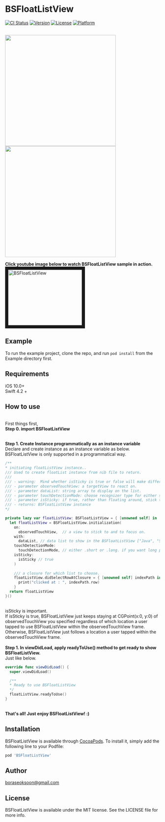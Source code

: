 # BSFloatListView

[![CI Status](https://img.shields.io/travis/boraseoksoon@gmail.com/BSFloatListView.svg?style=flat)](https://travis-ci.org/boraseoksoon@gmail.com/BSFloatListView)
[![Version](https://img.shields.io/cocoapods/v/BSFloatListView.svg?style=flat)](https://cocoapods.org/pods/BSFloatListView)
[![License](https://img.shields.io/cocoapods/l/BSFloatListView.svg?style=flat)](https://cocoapods.org/pods/BSFloatListView)
[![Platform](https://img.shields.io/cocoapods/p/BSFloatListView.svg?style=flat)](https://cocoapods.org/pods/BSFloatListView)

<br>
<img src="https://firebasestorage.googleapis.com/v0/b/boraseoksoon-ff7d3.appspot.com/o/BSFloatList01.png?alt=media&token=2e536ed1-d667-4053-acba-cd319dd49b8f" width=360>
<img src="https://firebasestorage.googleapis.com/v0/b/boraseoksoon-ff7d3.appspot.com/o/BSFloatList02.png?alt=media&token=3ec13f43-d009-4727-ad11-99aa651d6e1c" width=360>
<br>


<b>Click youtube image below to watch BSFloatListView sample in action.</b>
<br>
<a href="http://www.youtube.com/watch?feature=player_embedded&v=Js8BUt1Rg8c
" target="_blank"><img src="http://img.youtube.com/vi/Js8BUt1Rg8c/0.jpg" 
alt="BSFloatListView" width="240" height="180" border="10" /></a>


## Example

To run the example project, clone the repo, and run `pod install` from the Example directory first.

## Requirements
iOS 10.0+ <br>
Swift 4.2 + <br>

## How to use
<br>
First things first,<br>  
<b>Step 0. import BSFloatListView</b>
<br>
<br>

<b>Step 1. Create Instance programmatically as an instance variable </b>
<br>
Declare and create instance as an instance variable as below.
<br>
BSFloatListView is only supported in a programmatical way.
<br>

```Swift
/**
* initiating floatListView instance..
/// Used to create floatList instance from nib file to return.
///
/// - warning:  Mind whether isSticky is true or false will make difference of usage. Check detail in example source.
/// - parameter observedTouchView: a targetView to react on.
/// - parameter dataList: string array to display on the list.
/// - parameter touchDetectionMode: choose recognizer type for either short tap(.short) or long press(.long)
/// - parameter isSticky: if true, rather than floating around, stick to and show floatListView on a given observedTouchView in the first parameter.
/// - returns: BSFloatListView instance
*/

private lazy var floatListView: BSFloatListView = { [unowned self] in
  let floatListView = BSFloatListView.initialization(
    on:
      observedTouchView,  // a view to stick to and to focus on.
    with:
      dataList, // data list to show in the BSFloatListView ["Java", "Swift", "Scala", "Kotlin", "C++", "Clojure"] 
    touchDetectionMode:
      touchDetectionMode, // either .short or .long. if you want long press to invoke BSFloatListView, go for .long.  
    isSticky:
      isSticky // true
    )
    
    /// a closure for which list to choose.
    floatListView.didSelectRowAtClosure = { [unowned self] indexPath in
      print("clicked at : ", indexPath.row)
    }
  return floatListView
}()
```
<br>
isSticky is important. <br>If isSticky is true, BSFloatListView just keeps staying at CGPoint(x:0, y:0) of observedTouchView you specified regardless of which location a user tapped to use BSFloatListView within the observedTouchView frame. <br>Otherwise, BSFloatListView just follows a location a user tapped within the observedTouchView frame.
<br> 

<br>
<b>Step 1. In viewDidLoad, apply readyToUse() method to get ready to show BSFloatListView.</b>
<br>
Just like below.  
<br>


```Swift
override func viewDidLoad() {
  super.viewDidLoad()

  /**
  * Ready to use BSFloatListView
  */
  floatListView.readyToUse()
}

```

<br>
<b>That's all! Just enjoy BSFloatListView! :)</b>
<br>


## Installation

BSFloatListView is available through [CocoaPods](https://cocoapods.org). To install
it, simply add the following line to your Podfile:

```ruby
pod 'BSFloatListView'
```

## Author

boraseoksoon@gmail.com

## License

BSFloatListView is available under the MIT license. See the LICENSE file for more info.
